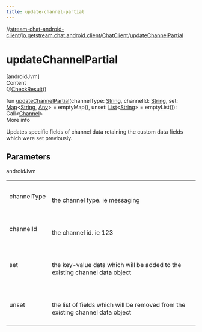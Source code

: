 ```yaml
---
title: update-channel-partial
---
```

//[stream-chat-android-client](../../../index.md)/[io.getstream.chat.android.client](../index.md)/[ChatClient](index.md)/[updateChannelPartial](updateChannelPartial.md)



# updateChannelPartial  
[androidJvm]  
Content  
@[CheckResult](https://developer.android.com/reference/kotlin/androidx/annotation/CheckResult.html)()  
  
fun [updateChannelPartial](updateChannelPartial.md)(channelType: [String](https://kotlinlang.org/api/latest/jvm/stdlib/kotlin/-string/index.html), channelId: [String](https://kotlinlang.org/api/latest/jvm/stdlib/kotlin/-string/index.html), set: [Map](https://kotlinlang.org/api/latest/jvm/stdlib/kotlin.collections/-map/index.html)&lt;[String](https://kotlinlang.org/api/latest/jvm/stdlib/kotlin/-string/index.html), [Any](https://kotlinlang.org/api/latest/jvm/stdlib/kotlin/-any/index.html)&gt; = emptyMap(), unset: [List](https://kotlinlang.org/api/latest/jvm/stdlib/kotlin.collections/-list/index.html)&lt;[String](https://kotlinlang.org/api/latest/jvm/stdlib/kotlin/-string/index.html)&gt; = emptyList()): Call&lt;[Channel](../../io.getstream.chat.android.client.models/Channel/index.md)&gt;  
More info  


Updates specific fields of channel data retaining the custom data fields which were set previously.



## Parameters  
  
androidJvm  
  
| | |
|---|---|
| <a name="io.getstream.chat.android.client/ChatClient/updateChannelPartial/#kotlin.String#kotlin.String#kotlin.collections.Map[kotlin.String,kotlin.Any]#kotlin.collections.List[kotlin.String]/PointingToDeclaration/"></a>channelType| <a name="io.getstream.chat.android.client/ChatClient/updateChannelPartial/#kotlin.String#kotlin.String#kotlin.collections.Map[kotlin.String,kotlin.Any]#kotlin.collections.List[kotlin.String]/PointingToDeclaration/"></a><br/><br/>the channel type. ie messaging<br/><br/>|
| <a name="io.getstream.chat.android.client/ChatClient/updateChannelPartial/#kotlin.String#kotlin.String#kotlin.collections.Map[kotlin.String,kotlin.Any]#kotlin.collections.List[kotlin.String]/PointingToDeclaration/"></a>channelId| <a name="io.getstream.chat.android.client/ChatClient/updateChannelPartial/#kotlin.String#kotlin.String#kotlin.collections.Map[kotlin.String,kotlin.Any]#kotlin.collections.List[kotlin.String]/PointingToDeclaration/"></a><br/><br/>the channel id. ie 123<br/><br/>|
| <a name="io.getstream.chat.android.client/ChatClient/updateChannelPartial/#kotlin.String#kotlin.String#kotlin.collections.Map[kotlin.String,kotlin.Any]#kotlin.collections.List[kotlin.String]/PointingToDeclaration/"></a>set| <a name="io.getstream.chat.android.client/ChatClient/updateChannelPartial/#kotlin.String#kotlin.String#kotlin.collections.Map[kotlin.String,kotlin.Any]#kotlin.collections.List[kotlin.String]/PointingToDeclaration/"></a><br/><br/>the key-value data which will be added to the existing channel data object<br/><br/>|
| <a name="io.getstream.chat.android.client/ChatClient/updateChannelPartial/#kotlin.String#kotlin.String#kotlin.collections.Map[kotlin.String,kotlin.Any]#kotlin.collections.List[kotlin.String]/PointingToDeclaration/"></a>unset| <a name="io.getstream.chat.android.client/ChatClient/updateChannelPartial/#kotlin.String#kotlin.String#kotlin.collections.Map[kotlin.String,kotlin.Any]#kotlin.collections.List[kotlin.String]/PointingToDeclaration/"></a><br/><br/>the list of fields which will be removed from the existing channel data object<br/><br/>|
  
  



